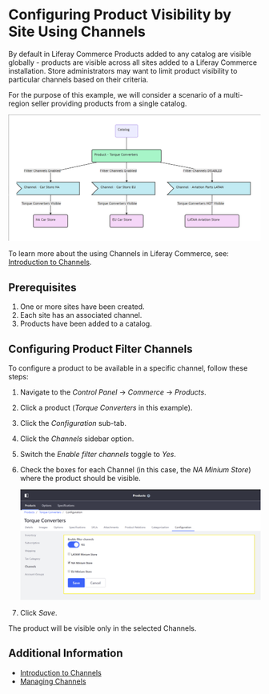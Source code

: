 # Configuring Product Visibility by Site Using Channels

By default in Liferay Commerce Products added to any catalog are visible globally - products are visible across all sites added to a Liferay Commerce installation. Store administrators may want to limit product visibility to particular channels based on their criteria.

For the purpose of this example, we will consider a scenario of a multi-region seller providing products from a single catalog.

![Catalog organization](./configuring-product-visibility-by-site-using-channels/images/01.png)

To learn more about the using Channels in Liferay Commerce, see: [Introduction to Channels](./introduction-to-channels.md).

## Prerequisites

1. One or more sites have been created.
1. Each site has an associated channel.
1. Products have been added to a catalog.

## Configuring Product Filter Channels

To configure a product to be available in a specific channel, follow these steps:

1. Navigate to the _Control Panel_ → _Commerce_ → _Products_.
1. Click a product (_Torque Converters_ in this example).
1. Click the _Configuration_ sub-tab.
1. Click the _Channels_ sidebar option.
1. Switch the _Enable filter channels_ toggle to _Yes_.
1. Check the boxes for each Channel (in this case, the _NA Minium Store_) where the product should be visible.

    ![Product configuration](./configuring-product-visibility-by-site-using-channels/images/02.png)

1. Click _Save_.

The product will be visible only in the selected Channels.

## Additional Information

* [Introduction to Channels](./introduction-to-channels.md)
* [Managing Channels](./managing-channels.md)
